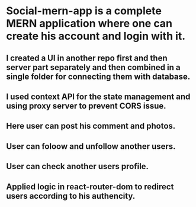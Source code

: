 # Social-mern-app is a complete MERN application where one can create his account and login with it.
## I created a UI in another repo first and then server part separately and then combined in a single folder for connecting them with database.
## I used context API for the state management and using proxy server to prevent CORS issue.
## Here user can post his comment and photos.
## User can foloow and unfollow another users.
## User can check another users profile.
## Applied logic in react-router-dom to redirect users according to his authencity.
